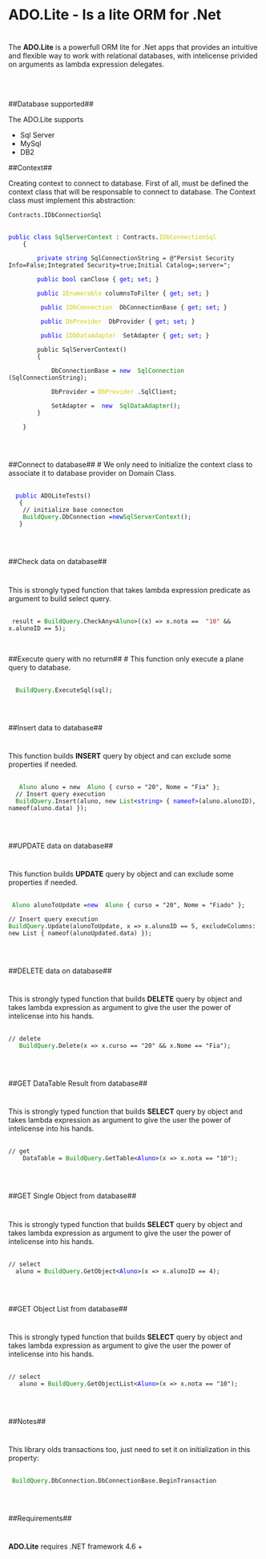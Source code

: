 

# ADO.Lite - Is a lite ORM for .Net #
##
#
#

The **ADO.Lite** is a powerfull ORM lite for .Net apps that provides an intuitive and flexible way to work with relational databases, with intelicense privided on arguments as lambda expression delegates.
 
</br>
</br>

##Database supported##

The ADO.Lite supports

- Sql Server
- MySql
- DB2

##Context##

Creating context to connect to database. First of all, must be defined the context class that will be responsable to connect to database.
The Context class must implement this abstraction:

```
Contracts.IDbConnectionSql 
``` 
<pre>
 <code>
<span style="color:blue;">public class</span> <span style="color:green;">SqlServerContext</span> : Contracts.<span style="color:#cccc00;">IDbConnectionSql</span>
    {

        <span style="color:blue;">private string</span> SqlConnectionString = @"Persist Security Info=False;Integrated Security=true;Initial Catalog=;server=";

        <span style="color:blue;">public bool</span> canClose { <span style="color:blue;">get</span>; <span style="color:blue;">set</span>; }

        <span style="color:blue;">public</span> <span style="color:#cccc00;">IEnumerable<string></span> columnsToFilter { <span style="color:blue;">get</span>; <span style="color:blue;">set</span>; }

         <span style="color:blue;">public</span> <span style="color:#cccc00;">IDbConnection<string></span>  DbConnectionBase { <span style="color:blue;">get</span>; <span style="color:blue;">set</span>; }

         <span style="color:blue;">public</span> <span style="color:#cccc00;">DbProvider</span>  DbProvider { <span style="color:blue;">get</span>; <span style="color:blue;">set</span>; }

         <span style="color:blue;">public</span> <span style="color:#cccc00;">IDbDataAdapter<string></span>  SetAdapter { <span style="color:blue;">get</span>; <span style="color:blue;">set</span>; }

        public SqlServerContext()
        {

            DbConnectionBase = <span style="color:blue;">new</span>  <span style="color:green;">SqlConnection</span> (SqlConnectionString);

            DbProvider = <span style="color:#cccc00;">DbProvider</span> .SqlClient;

            SetAdapter =  <span style="color:blue;">new</span>  <span style="color:green;">SqlDataAdapter</span>();
        }

    }

 </code>
</pre>
</br>
##Connect to database##
#
 We only need to initialize the context class to associate it to database provider on Domain Class.

<pre>
 <code>
  <span style="color:blue;">public</span> ADOLiteTests()
   {   
    // initialize base connecton
    <span style="color:green;">BuildQuery</span>.DbConnection =<span style="color:blue;">new</span><span style="color:green">SqlServerContext</span>();
   }
 </code>
</pre>
</br>

##Check data on database##
#
This is strongly typed function that takes lambda expression predicate as argument to build select query. 

<pre>
 <code >
 result = <span style="color:green;">BuildQuery</span>.CheckAny<<span style="color:green;">Aluno</span>>((x) => x.nota ==  <span style="color:brown;">"10"</span> && x.alunoID == 5);
 </code>
</pre>
</br>
##Execute query with no return##
#
This function only execute a plane query to database. 

<pre>
 <code >
  <span style="color:green;">BuildQuery</span>.ExecuteSql(sql);
 </code>
</pre>
</br>

##Insert data to database##
#
This function builds **INSERT** query by object and can exclude some properties if needed.

<pre>
 <code >
  <span style="color:green;"> Aluno</span> aluno = new  <span style="color:green;">Aluno</span> { curso = "20", Nome = "Fia" };  
  // Insert query execution
  <span style="color:green;">BuildQuery</span>.Insert(aluno, new <span style="color:green;">List</span><<span style="color:blue;">string</span>> { <span style="color:blue;">nameof</span>>(aluno.alunoID), nameof(aluno.data) });
 </code>
</pre>
</br>

##UPDATE data on database##
#
This function builds **UPDATE** query by object and can exclude some properties if needed.

<pre>
 <code >
 <span style="color:green;">Aluno</span> alunoToUpdate =<span style="color:blue;">new</span>  <span style="color:green;">Aluno</span> { curso = "20", Nome = "Fiado" };

// Insert query execution
<span style="color:green;">BuildQuery</span>.Update(alunoToUpdate, x => x.alunoID == 5, excludeColumns: new List<string> { nameof(alunoUpdated.data) });
 </code>
</pre>
</br>

##DELETE data on database##
#
This is strongly typed function that builds **DELETE** query by object and takes lambda expression as argument to give the user the power of intelicense into his hands.

<pre>
 <code >
// delete
   <span style="color:green;">BuildQuery</span>.Delete<Aluno>(x => x.curso == "20" && x.Nome == "Fia");
 </code>
</pre>
</br>

##GET DataTable Result from database##
#
This is strongly typed function that builds **SELECT** query by object and takes lambda expression as argument to give the user the power of intelicense into his hands.

<pre>
 <code >
// get
    DataTable = <span style="color:green;">BuildQuery</span>.GetTable<<span style="color:blue;">Aluno</span>>(x => x.nota == "10");
 </code>
</pre>
</br>

##GET Single Object from database##
#
This is strongly typed function that builds **SELECT** query by object and takes lambda expression as argument to give the user the power of intelicense into his hands.

<pre>
 <code >
// select
  aluno = <span style="color:green;">BuildQuery</span>.GetObject<<span style="color:blue;">Aluno</span>>(x => x.alunoID == 4);
 </code>
</pre>
</br>

##GET Object List from database##
#
This is strongly typed function that builds **SELECT** query by object and takes lambda expression as argument to give the user the power of intelicense into his hands.

<pre>
 <code >
// select
   aluno = <span style="color:green;">BuildQuery</span>.GetObjectList<<span style="color:blue;">Aluno</span>>(x => x.nota == "10");
 </code>
</pre>
</br>

##Notes##
#
This library olds transactions too, just need to set it on initialization in this property:

<pre>
 <code >
 <span style="color:green;">BuildQuery</span>.DbConnection.DbConnectionBase.BeginTransaction
 </code>
</pre>
</br>


##Requirements##
#
**ADO.Lite** requires .NET framework 4.6 +